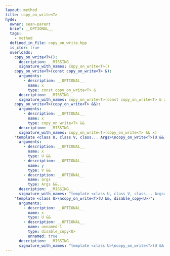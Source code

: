 ```yaml
---
layout: method
title: copy_on_write<T>
hyde:
  owner: sean-parent
  brief: __OPTIONAL__
  tags:
    - method
  defined_in_file: copy_on_write.hpp
  is_ctor: true
  overloads:
    copy_on_write<T>():
      description: __MISSING__
      signature_with_names: copy_on_write<T>()
    copy_on_write<T>(const copy_on_write<T> &):
      arguments:
        - description: __OPTIONAL__
          name: x
          type: const copy_on_write<T> &
      description: __MISSING__
      signature_with_names: copy_on_write<T>(const copy_on_write<T> & x)
    copy_on_write<T>(copy_on_write<T> &&):
      arguments:
        - description: __OPTIONAL__
          name: x
          type: copy_on_write<T> &&
      description: __MISSING__
      signature_with_names: copy_on_write<T>(copy_on_write<T> && x)
    "template <class U, class V, class... Args>\ncopy_on_write<T>(U &&, V &&, Args &&...)":
      arguments:
        - description: __OPTIONAL__
          name: x
          type: U &&
        - description: __OPTIONAL__
          name: y
          type: V &&
        - description: __OPTIONAL__
          name: args
          type: Args &&...
      description: __MISSING__
      signature_with_names: "template <class U, class V, class... Args>\ncopy_on_write<T>(U && x, V && y, Args &&... args)"
    "template <class U>\ncopy_on_write<T>(U &&, disable_copy<U>)":
      arguments:
        - description: __OPTIONAL__
          name: x
          type: U &&
        - description: __OPTIONAL__
          name: unnamed-1
          type: disable_copy<U>
          unnamed: true
      description: __MISSING__
      signature_with_names: "template <class U>\ncopy_on_write<T>(U && x, disable_copy<U>)"
---
```

